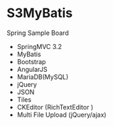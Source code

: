 # S3MyBatis
Spring Sample Board
 - SpringMVC 3.2 
 - MyBatis
 - Bootstrap
 - AngularJS
 - MariaDB(MySQL)
 - jQuery
 - JSON
 - Tiles 
 - CKEditor (RichTextEditor )
 - Multi File Upload (jQuery/ajax)
 
 

